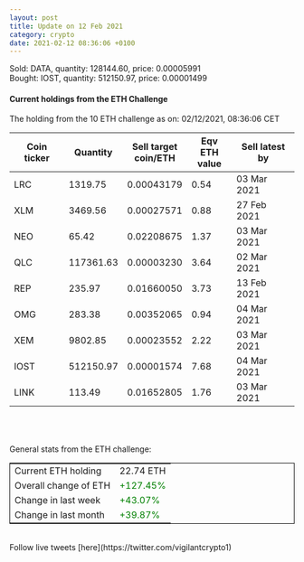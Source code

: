```yaml
---
layout: post
title: Update on 12 Feb 2021
category: crypto
date: 2021-02-12 08:36:06 +0100
---
```

<!-- Global site tag (gtag.js) - Google Analytics -->
<script async src="https://www.googletagmanager.com/gtag/js?id=UA-103831149-5"></script>
<script>
  window.dataLayer = window.dataLayer || [];
  function gtag(){dataLayer.push(arguments);}
  gtag('js', new Date());

  gtag('config', 'UA-103831149-5');
</script>
Sold: DATA, quantity:    128144.60, price:   0.00005991<br>Bought: IOST, quantity:    512150.97, price:   0.00001499<br>

#### Current holdings from the ETH Challenge

The holding from the 10 ETH challenge as on: 02/12/2021, 08:36:06 CET

|Coin ticker|Quantity|Sell target<br>coin/ETH|Eqv ETH<br>value|Sell latest by|
|-----------|--------|-----------|-----------|--------------|
LRC|1319.75|  0.00043179|0.54|03 Mar 2021|
XLM|3469.56|  0.00027571|0.88|27 Feb 2021|
NEO|65.42|  0.02208675|1.37|03 Mar 2021|
QLC|117361.63|  0.00003230|3.64|02 Mar 2021|
REP|235.97|  0.01660050|3.73|13 Feb 2021|
OMG|283.38|  0.00352065|0.94|04 Mar 2021|
XEM|9802.85|  0.00023552|2.22|03 Mar 2021|
IOST|512150.97|  0.00001574|7.68|04 Mar 2021|
LINK|113.49|  0.01652805|1.76|03 Mar 2021|

<br>
<br>
<br>
General stats from the ETH challenge:

<table style="border:1px solid black;margin-left:auto;margin-right:auto;">
	<tbody>
	<tr>
		<td>Current ETH holding</td>
		<td>     22.74 ETH</td>
	</tr>
	<tr>
		<td>Overall change of ETH</td>
		<td><font color="green">+127.45%</font></td>
	</tr>
	<tr>
		<td>Change in last week</td>
		<td><font color="green">+43.07%</font></td>
	</tr>
	<tr>
		<td>Change in last month</td>
		<td><font color="green">+39.87%</font></td>
	</tr>
	</tbody>
</table>

<br>
Follow live tweets [here](https://twitter.com/vigilantcrypto1)
<br>
<br>